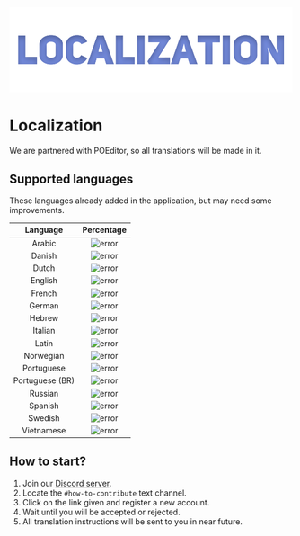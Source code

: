 <div align="center"><img src="gitassets/localization.png"></div>

# Localization

We are partnered with POEditor, so all translations will be made in it.

## Supported languages

These languages already added in the application, but may need some improvements.

|    Language     |                              Percentage                              |
| :-------------: | :------------------------------------------------------------------: |
|     Arabic      |  <img alt="error" src="https://api.premid.app/langStatus?lang=ar">   |
|     Danish      |  <img alt="error" src="https://api.premid.app/langStatus?lang=da">   |
|      Dutch      |  <img alt="error" src="https://api.premid.app/langStatus?lang=nl">   |
|     English     |  <img alt="error" src="https://api.premid.app/langStatus?lang=en">   |
|     French      |  <img alt="error" src="https://api.premid.app/langStatus?lang=fr">   |
|     German      |  <img alt="error" src="https://api.premid.app/langStatus?lang=de">   |
|     Hebrew      |  <img alt="error" src="https://api.premid.app/langStatus?lang=he">   |
|     Italian     |  <img alt="error" src="https://api.premid.app/langStatus?lang=it">   |
|      Latin      |  <img alt="error" src="https://api.premid.app/langStatus?lang=la">   |
|    Norwegian    |  <img alt="error" src="https://api.premid.app/langStatus?lang=no">   |
|   Portuguese    |  <img alt="error" src="https://api.premid.app/langStatus?lang=pt">   |
| Portuguese (BR) | <img alt="error" src="https://api.premid.app/langStatus?lang=pt-br"> |
|     Russian     |  <img alt="error" src="https://api.premid.app/langStatus?lang=ru">   |
|     Spanish     |  <img alt="error" src="https://api.premid.app/langStatus?lang=es">   |
|     Swedish     |  <img alt="error" src="https://api.premid.app/langStatus?lang=sv">   |
|   Vietnamese    |  <img alt="error" src="https://api.premid.app/langStatus?lang=vi">   |

## How to start?

1. Join our [Discord server](https://discord.gg/WvfVZ8T).
2. Locate the `#how-to-contribute` text channel.
3. Click on the link given and register a new account.
4. Wait until you will be accepted or rejected.
5. All translation instructions will be sent to you in near future.
